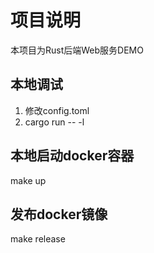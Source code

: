 # 项目说明

本项目为Rust后端Web服务DEMO

## 本地调试
1. 修改config.toml
2. cargo run -- -l

## 本地启动docker容器
make up

## 发布docker镜像
make release

